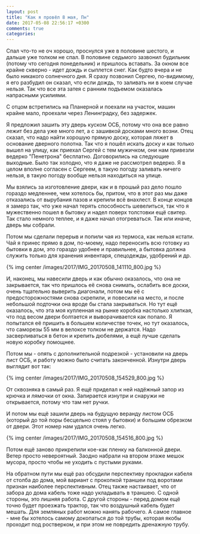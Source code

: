 ```yaml
---
layout: post
title: "Как я провёл 8 мая, Пн"
date: 2017-05-08 22:56:17 +0300
comments: true
categories: 
---
```

Спал что-то не оч хорошо, проснулся уже в половине шестого, и дальше уже толком не спал. В половине седьмого зазвонил будильник (потому что сегодня понедельник) и пришлось вставать. За окном все крайне скверно - идет дождь и сыплется снег. Как будто вчера и не было никакого солнечного дня. Я сразу позвонил Сергею, по-видимому, я его разбудил он сказал, что если дождь, то заливать ни в коем случае нельзя. Так что все эта затея с ранним подъемом оказалась напрасными усилиями.

С отцом встретились на Планерной и поехали на участок, машин крайне мало, проехали через Ленинградку, без задержек.



Я предложил зашить эту дверь куском ОСБ, потому что она все равно лежит без дела уже много лет, а с зашивкой досками много возни. Отец сказал, что надо найти хорошую прямую доску, которая ляжет в основание дверного полотна. Так что я пошёл искать доску и как только вышел на улицу, как приехал Сергей с тем мужичком, они нам привезли ведерко "Пенетрона" бесплатно. Договорились на следующие выходные. Было так холодно, что я даже не рассмотрел ведерко. Я в целом вполне согласен с Сергеем, в такую погоду заливать ничего нельзя, в такую погоду вообще нельзя находиться на улице.

Мы взялись за изготовление двери, как и в прошый раз дело пошло гораздо медленнее, чем хотелось бы, притом, что в этот раз мы даже отказались от вырубания пазов и крепили всё внахлест. В конце концов я замерз так, что уже начал терять способность шевелиться, так что я мужественно пошел в бытовку и надел поверх толстовки ещё свитер. Так стало немного теплее, и я даже начал отогреваться. Так или иначе, дверь мы собрали.

Потом мы сделали перерыв и попили чая из термоса, как нельзя кстати. Чай я принес прямо в дом, по-моему, надо переносить всю готовку из бытовки в дом, это гораздо удобнее и правильнее, а бытовка должна служить только для хранения инвентаря, спецодежды, удобрений и др.

{% img center /images/2017/IMG_20170508_141110_800.jpg %}

И, наконец, мы навесили дверь и как обычно оказалось, что она не закрывается, так что пришлось её снова снимать, ослабить все доски, очень тщательно выверить диагонали, потом мы её с предосторожностями снова скрепили, и повесили на место, и после небольшой подточки она вроде бы стала закрываться. Но тут ещё оказалось, что эта моя купленная на рынке коробка настолько хлипкая, что под весом двери болтается и выворачивается как попало. Я попытался её пришить в большем количестве точек, но тут оказалось, что саморезы 55 мм в велоксе толком не держатся. Надо засверливаться в бетон и крепить дюбелями, а ещё лучше сделать новую коробку помощнее.

Потом мы - опять с дополнительной подрезкой - установили на дверь лист ОСБ, и работу можно было считать законченной. Изнутри дверь выглядит вот так:

{% img center /images/2017/IMG_20170508_154529_800.jpg %}

От сквозняка в самый раз. Я ещё приделал к ней надёжный запор из крючка и лямочки от окна. Запирается изнутри и снаружи не открывается, потому что там нет ручки.

И потом мы ещё зашили дверь на будущую веранду листом ОСБ (который до той поры бесцельно стоял у бытовки) и большим обрезком от двери. Этот номер нам удался очень легко.

{% img center /images/2017/IMG_20170508_154516_800.jpg %}

Потом ещё заново прикрепили кое-как пленку на балконной двери. Ветер просто невероятный. Заодно набрали на втором этаже мешок мусора, просто чтобы не уходить с пустыми руками.

На обратном пути мы ещё раз обсудили перспективу прокладки кабеля от столба до дома, мой вариант с прокопкой траншеи под воротами признан наиболее перспективным. Отец также настаивает, что от забора до дома кабель тоже надо укладывать в траншею. С одной стороны, это лишняя работа. С другой стороны - перед домом ещё точно будет проезжать трактор, так что воздушный кабель будет мешать. Для земляных работ можно нанять рабочего. А самое главное - мне бы хотелось самому докопаться до той трубы, которая якобы проходит под ростверком, и при этом не повредить дренажную трубу. 
